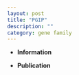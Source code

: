 ```yaml
---
layout: post
title: "PGIP"
description: ""
category: gene family
---
```


* **Information**  

* **Publication**  


